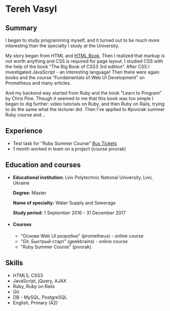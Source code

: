 # Tereh Vasyl

## Summary
I began to study programming myself, and it turned out to be much more interesting than the specialty I study at the University.

My story began from HTML and [HTML Book](http://htmlbook.ru/). Then I realized that markup is not worth anything and CSS is required for page layout. I studied CSS with the help of the book “The Big Book of CSS3 3rd edition”. After CSS I investigated JavaScript - an interesting language! Then there were again books and the course “Fundamentals of Web UI Development” on Prometheus and many articles.

And my backend way started from Ruby and the book “Learn to Program” by Chris Pine. Though it seemed to me that this book was too simple I began to dig further: video tutorials on Ruby, and then Ruby on Rails, trying to do the same what the lecturer did.  Then I’ve applied to #pivorak summer Ruby course and...

## Experience
* Test task for "Ruby Summer Course" [Bus Tickets](https://github.com/Vasyl78/busticket)
*  1 month worked in team on a project (course pivorak)

## Education and courses
*
  **Educational institution:** Lviv Polytechnic National University, Lviv, Ukraine

  **Degree:** Master

  **Name of specialty:** Water Supply and Sewerage

  **Study period:** 1 September  2016 - 31 December 2017
* #### Courses 
  * "Основи Web UI розробки" (prometheus) - online course
  * "Git. Быстрый старт" (geekbrains) - online course
  * "Ruby Summer Course" (pivorak)

## Skills
* HTML5, CSS3
* JavaScript, jQuery, AJAX
* Ruby, Ruby on Rails
* Git
* DB - MySQL, PostgreSQL
* English, Primary (A2)

